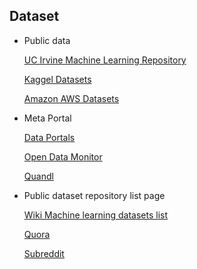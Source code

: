 ## Dataset

* Public data

  [UC Irvine Machine Learning Repository](http://archive.ics.uci.edu/ml/)
  
  [Kaggel Datasets](http://www.kaggle.com/datasets)
  
  [Amazon AWS Datasets](http://aws.amazon.com/datasets)
  
  
* Meta Portal

  [Data Portals](http://dataportals.org/)
  
  [Open Data Monitor](http://opendatamonitor.eu/)
  
  [Quandl](http://quandl.com)
  
* Public dataset repository list page

  [Wiki Machine learning datasets list](https://en.wikipedia.org/wiki/List_of_datasets_for_machine_learning_research)
  
  [Quora](https://www.quora.com/Where-can-I-find-large-datasets-open-to-the-public)
  
  [Subreddit](http://www.reddit.com/r/datasets)
  
